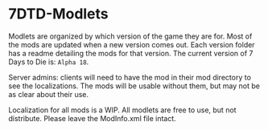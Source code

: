 # 7DTD-Modlets
Modlets are organized by which version of the game they are for. Most of the mods are updated when a new version comes out. Each version folder has a readme detailing the mods for that version. The current version of 7 Days to Die is: `Alpha 18`.

Server admins: clients will need to have the mod in their mod directory to see the localizations. The mods will be usable without them, but may not be as clear about their use.

Localization for all mods is a WIP.
All modlets are free to use, but not distribute. Please leave the ModInfo.xml file intact.